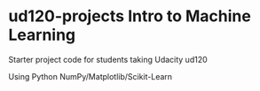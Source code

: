 ud120-projects  Intro to Machine Learning
==============

Starter project code for students taking Udacity ud120

Using Python NumPy/Matplotlib/Scikit-Learn